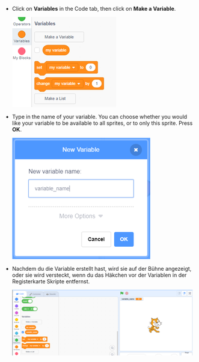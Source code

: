 + Click on **Variables** in the Code tab, then click on **Make a Variable**.
    
    ![Variable blocks](images/data-blocks.png)

+ Type in the name of your variable. You can choose whether you would like your variable to be available to all sprites, or to only this sprite. Press **OK**.
    
    ![Create variable](images/create-variable.png)

+ Nachdem du die Variable erstellt hast, wird sie auf der Bühne angezeigt, oder sie wird versteckt, wenn du das Häkchen vor der Variablen in der Registerkarte Skripte entfernst.
    
    ![Variable on the stage](images/variable-show.png)